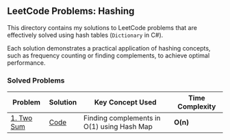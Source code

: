 ## LeetCode Problems: Hashing

This directory contains my solutions to LeetCode problems that are effectively solved using hash tables (`Dictionary` in C#).

Each solution demonstrates a practical application of hashing concepts, such as frequency counting or finding complements, to achieve optimal performance.

### Solved Problems

| Problem | Solution | Key Concept Used | Time Complexity |
| --- | --- | --- | --- |
| [1. Two Sum](https://leetcode.com/problems/two-sum/) | [Code](./1-TwoSum/Program.cs) | Finding complements in O(1) using Hash Map| **O(n)**